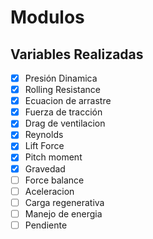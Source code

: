 # Modulos
## Variables Realizadas
- [x] Presión Dinamica
- [x] Rolling Resistance
- [x] Ecuacion de arrastre
- [x] Fuerza de tracción
- [x] Drag de ventilacion
- [x] Reynolds
- [x] Lift Force
- [x] Pitch moment
- [x] Gravedad
- [ ] Force balance
- [ ] Aceleracion
- [ ] Carga regenerativa
- [ ] Manejo de energia
- [ ] Pendiente